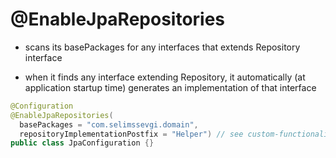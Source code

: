 # @EnableJpaRepositories

- scans its basePackages for any interfaces that extends Repository interface

- when it finds any interface extending Repository, it automatically (at
  application startup time) generates an implementation of that interface

```java
@Configuration
@EnableJpaRepositories(
  basePackages = "com.selimssevgi.domain",
  repositoryImplementationPostfix = "Helper") // see custom-functionality
public class JpaConfiguration {}
```
